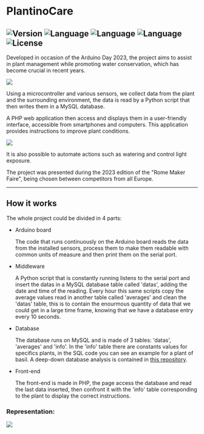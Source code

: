 # PlantinoCare

![Version](https://img.shields.io/badge/Version-0.2.0-brightgreen)
![Language](https://img.shields.io/badge/Language-python-blue)
![Language](https://img.shields.io/badge/Language-php-purple)
![Language](https://img.shields.io/badge/Language-c++-orange)
![License](https://img.shields.io/badge/License-MIT-red)
---
Developed in occasion of the Arduino Day 2023, the project aims to assist in plant management while promoting water conservation, which has become crucial in recent years. 


<img src="Images/fotoAlto.jpg">


Using a microcontroller and various sensors, we collect data from the plant and the surrounding environment, the data is read by a Python script that then writes them in a MySQL database.

A PHP web application then access and displays them in a user-friendly interface, accessible from smartphones and computers. This application provides instructions to improve plant conditions.


<img src="Images/fotoApp.jpg">


It is also possible to automate actions such as watering and control light exposure.

The project was presented during the 2023 edition of the "Rome Maker Faire", being chosen between competitors from all Europe.

---
## How it works

The whole project could be divided in 4 parts:

- Arduino board

  The code that runs continuously on the Arduino board reads the data from the installed sensors, process them to make them readable with common units of measure and then print them on the serial port.

- Middleware

  A Python script that is constantly running listens to the serial port and insert the datas in a MySQL database table called 'datas', adding the date and time of the reading. Every hour this same scripts copy the average values read in another table called 'averages' and clean the 'datas' table, this is to contain the enourmous quantity of data that we could get in a large time frame, knowing that we have a database entry every 10 seconds.

- Database
  
  The database runs on MySQL and is made of 3 tables: 'datas', 'averages' and 'info'. In the 'info' table there are constants values for specifics plants, in the SQL code you can see an example for a plant of basil. A deep-down database analysis is contained in <a href="https://github.com/mivige/PlantinoCare/blob/66d1d65ed66797f7bc709f22ad5ee403c37a6253/DB%20Analysis.md">this repository</a>.

- Front-end
  
  The front-end is made in PHP, the page access the database and read the last data inserted, then confront it with the 'info' table corresponding to the plant to display the correct instructions.

### Representation:

<img src="Images/SystemRepresentation.png">
